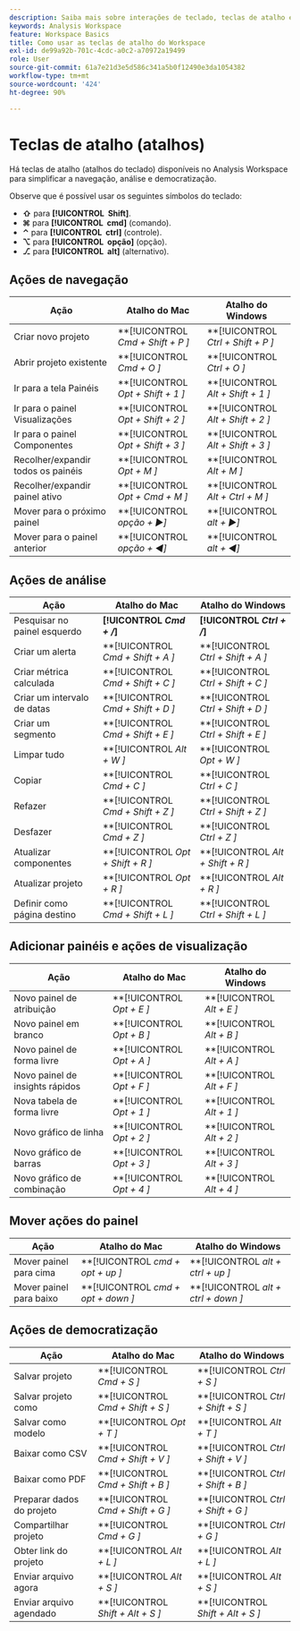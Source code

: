 ```yaml
---
description: Saiba mais sobre interações de teclado, teclas de atalho e comportamentos de apontar e clicar disponíveis no Analysis Workspace.
keywords: Analysis Workspace
feature: Workspace Basics
title: Como usar as teclas de atalho do Workspace
exl-id: de99a92b-701c-4cdc-a0c2-a70972a19499
role: User
source-git-commit: 61a7e21d3e5d586c341a5b0f12490e3da1054382
workflow-type: tm+mt
source-wordcount: '424'
ht-degree: 90%

---
```


# Teclas de atalho (atalhos)

Há teclas de atalho (atalhos do teclado) disponíveis no Analysis Workspace para simplificar a navegação, análise e democratização.

Observe que é possível usar os seguintes símbolos do teclado:

- **⇧** para **[!UICONTROL **&#x200B; Shift &#x200B;**]**.
- **⌘** para **[!UICONTROL **&#x200B; cmd &#x200B;**]** (comando).
- **⌃** para **[!UICONTROL **&#x200B; ctrl &#x200B;**]** (controle).
- **⌥** para **[!UICONTROL **&#x200B; opção &#x200B;**]** (opção).
- **⎇** para **[!UICONTROL **&#x200B; alt &#x200B;**]** (alternativo).

## Ações de navegação

| Ação | Atalho do Mac | Atalho do Windows |
| --- | --- | --- | 
| Criar novo projeto | **[!UICONTROL *Cmd + Shift + P *]** | **[!UICONTROL *Ctrl + Shift + P *]** |
| Abrir projeto existente | **[!UICONTROL *Cmd + O *]** | **[!UICONTROL *Ctrl + O *]** |
| Ir para a tela Painéis | **[!UICONTROL *Opt + Shift + 1 *]** | **[!UICONTROL *Alt + Shift + 1 *]** |
| Ir para o painel Visualizações | **[!UICONTROL *Opt + Shift + 2 *]** | **[!UICONTROL *Alt + Shift + 2 *]** |
| Ir para o painel Componentes | **[!UICONTROL *Opt + Shift + 3 *]** | **[!UICONTROL *Alt + Shift + 3 *]** |
| Recolher/expandir todos os painéis | **[!UICONTROL *Opt + M *]** | **[!UICONTROL *Alt + M *]** |
| Recolher/expandir painel ativo | **[!UICONTROL *Opt + Cmd + M *]** | **[!UICONTROL *Alt + Ctrl + M *]** |
| Mover para o próximo painel | **[!UICONTROL *opção *+ ▶︎]** | **[!UICONTROL *alt *+ ▶︎]** |
| Mover para o painel anterior | **[!UICONTROL *opção *+ ◀︎]** | **[!UICONTROL *alt *+ ◀︎]** |

## Ações de análise

| Ação | Atalho do Mac | Atalho do Windows |
| --- | --- | --- | 
| Pesquisar no painel esquerdo | **[!UICONTROL *Cmd + /*]** | **[!UICONTROL *Ctrl + /*]** |
| Criar um alerta | **[!UICONTROL *Cmd + Shift + A *]** | **[!UICONTROL *Ctrl + Shift + A *]** |
| Criar métrica calculada | **[!UICONTROL *Cmd + Shift + C *]** | **[!UICONTROL *Ctrl + Shift + C *]** |
| Criar um intervalo de datas | **[!UICONTROL *Cmd + Shift + D *]** | **[!UICONTROL *Ctrl + Shift + D *]** |
| Criar um segmento | **[!UICONTROL *Cmd + Shift + E *]** | **[!UICONTROL *Ctrl + Shift + E *]** |
| Limpar tudo | **[!UICONTROL *Alt + W *]** | **[!UICONTROL *Opt + W *]** |
| Copiar | **[!UICONTROL *Cmd + C *]** | **[!UICONTROL *Ctrl + C *]** |
| Refazer | **[!UICONTROL *Cmd + Shift + Z *]** | **[!UICONTROL *Ctrl + Shift + Z *]** |
| Desfazer | **[!UICONTROL *Cmd + Z *]** | **[!UICONTROL *Ctrl + Z *]** |
| Atualizar componentes | **[!UICONTROL *Opt + Shift + R *]** | **[!UICONTROL *Alt + Shift + R *]** |
| Atualizar projeto | **[!UICONTROL *Opt + R *]** | **[!UICONTROL *Alt + R *]** |
| Definir como página destino | **[!UICONTROL *Cmd + Shift + L *]** | **[!UICONTROL *Ctrl + Shift + L *]** |

## Adicionar painéis e ações de visualização

| Ação | Atalho do Mac | Atalho do Windows |
| --- | --- | --- | 
| Novo painel de atribuição | **[!UICONTROL *Opt + E *]** | **[!UICONTROL *Alt + E *]** |
| Novo painel em branco | **[!UICONTROL *Opt + B *]** | **[!UICONTROL *Alt + B *]** |
| Novo painel de forma livre | **[!UICONTROL *Opt + A *]** | **[!UICONTROL *Alt + A *]** |
| Novo painel de insights rápidos | **[!UICONTROL *Opt + F *]** | **[!UICONTROL *Alt + F *]** |
| Nova tabela de forma livre | **[!UICONTROL *Opt + 1 *]** | **[!UICONTROL *Alt + 1 *]** |
| Novo gráfico de linha | **[!UICONTROL *Opt + 2 *]** | **[!UICONTROL *Alt + 2 *]** |
| Novo gráfico de barras | **[!UICONTROL *Opt + 3 *]** | **[!UICONTROL *Alt + 3 *]** |
| Novo gráfico de combinação | **[!UICONTROL *Opt + 4 *]** | **[!UICONTROL *Alt + 4 *]** |

## Mover ações do painel

| Ação | Atalho do Mac | Atalho do Windows |
| --- | --- | --- | 
| Mover painel para cima | **[!UICONTROL *cmd + opt + up *]** | **[!UICONTROL *alt + ctrl + up *]** |
| Mover painel para baixo | **[!UICONTROL *cmd + opt + down *]** | **[!UICONTROL *alt + ctrl + down *]** |

## Ações de democratização

| Ação | Atalho do Mac | Atalho do Windows |
| --- | --- | --- | 
| Salvar projeto | **[!UICONTROL *Cmd + S *]** | **[!UICONTROL *Ctrl + S *]** |
| Salvar projeto como | **[!UICONTROL *Cmd + Shift + S *]** | **[!UICONTROL *Ctrl + Shift + S *]** |
| Salvar como modelo | **[!UICONTROL *Opt + T *]** | **[!UICONTROL *Alt + T *]** |
| Baixar como CSV | **[!UICONTROL *Cmd + Shift + V *]** | **[!UICONTROL *Ctrl + Shift + V *]** |
| Baixar como PDF | **[!UICONTROL *Cmd + Shift + B *]** | **[!UICONTROL *Ctrl + Shift + B *]** |
| Preparar dados do projeto | **[!UICONTROL *Cmd + Shift + G *]** | **[!UICONTROL *Ctrl + Shift + G *]** |
| Compartilhar projeto | **[!UICONTROL *Cmd + G *]** | **[!UICONTROL *Ctrl + G *]** |
| Obter link do projeto | **[!UICONTROL *Alt + L *]** | **[!UICONTROL *Alt + L *]** |
| Enviar arquivo agora | **[!UICONTROL *Alt + S *]** | **[!UICONTROL *Alt + S *]** |
| Enviar arquivo agendado | **[!UICONTROL *Shift + Alt + S *]** | **[!UICONTROL *Shift + Alt + S *]** |
